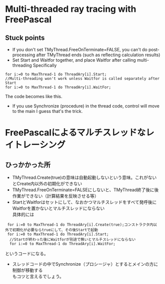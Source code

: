 # Multi-threaded ray tracing with FreePascal
## Stuck points
* If you don't set TMyThread.FreeOnTerminate=FALSE, you can't do post-processing after TMyThread ends (such as reflecting calculation results)
* Set Start and Waitfor together, and place Waitfor after calling multi-threading
Specifically
```
for i:=0 to MaxThread-1 do ThreadAry[i].Start;
//Multi-threading won't work unless Waitfor is called separately after Start
for i:=0 to MaxThread-1 do ThreadAry[i].WaitFor;
```
The code becomes like this.
* If you use Synchronize (procedure) in the thread code, control will move to the main
I guess that's the trick.

# FreePascalによるマルチスレッドなレイトレーシング
## ひっかかった所
* TMyThread.Create(true)の意味は自動起動しないという意味。これがないとCreate内以外の初期化ができない  
* TMyThread.FreeOnTerminate=FALSEにしないと、TMyThread終了後に後作業ができない（計算結果を反映させる等）  
* StartとWaitforはセットにして、なおかつマルチスレッドをすべて発呼後にWaitforを置かないとマルチスレッドにならない  
具体的には  
```
 for i:=0 to MaxThread-1 do ThreadAry[i].Create(true);コンストラクタ内以外で初期化が必要ならtrueにして、その後Startで起動
 for i:=0 to MaxThread-1 do ThreadAry[i].Start;
  //Startが終わった後にWaitforが別途で無いとマルチスレッドにならない
  for i:=0 to MaxThread-1 do ThreadAry[i].WaitFor;   
 ```
 というコードになる。
 * スレッドコードの中でSynchronize（プロシージャ）とするとメインの方に制御が移動する  
もコツと言えるでしょう。
